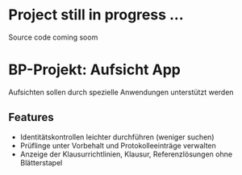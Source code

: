 # Project still in progress ... 
Source code coming soom 

# BP-Projekt: Aufsicht App

Aufsichten sollen durch spezielle Anwendungen unterstützt werden

## Features

- Identitätskontrollen leichter durchführen (weniger suchen)
- Prüflinge unter Vorbehalt und Protokolleeinträge verwalten
- Anzeige der Klausurrichtlinien, Klausur, Referenzlösungen ohne Blätterstapel
